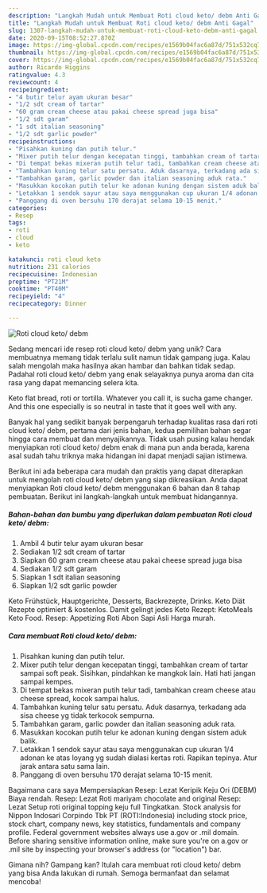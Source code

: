 ```yaml
---
description: "Langkah Mudah untuk Membuat Roti cloud keto/ debm Anti Gagal"
title: "Langkah Mudah untuk Membuat Roti cloud keto/ debm Anti Gagal"
slug: 1307-langkah-mudah-untuk-membuat-roti-cloud-keto-debm-anti-gagal
date: 2020-09-15T08:52:27.870Z
image: https://img-global.cpcdn.com/recipes/e1569b04fac6a87d/751x532cq70/roti-cloud-keto-debm-foto-resep-utama.jpg
thumbnail: https://img-global.cpcdn.com/recipes/e1569b04fac6a87d/751x532cq70/roti-cloud-keto-debm-foto-resep-utama.jpg
cover: https://img-global.cpcdn.com/recipes/e1569b04fac6a87d/751x532cq70/roti-cloud-keto-debm-foto-resep-utama.jpg
author: Ricardo Higgins
ratingvalue: 4.3
reviewcount: 4
recipeingredient:
- "4 butir telur ayam ukuran besar"
- "1/2 sdt cream of tartar"
- "60 gram cream cheese atau pakai cheese spread juga bisa"
- "1/2 sdt garam"
- "1 sdt italian seasoning"
- "1/2 sdt garlic powder"
recipeinstructions:
- "Pisahkan kuning dan putih telur."
- "Mixer putih telur dengan kecepatan tinggi, tambahkan cream of tartar sampai soft peak. Sisihkan, pindahkan ke mangkok lain. Hati hati jangan sampai kempes."
- "Di tempat bekas mixeran putih telur tadi, tambahkan cream cheese atau cheese spread, kocok sampai halus."
- "Tambahkan kuning telur satu persatu. Aduk dasarnya, terkadang ada sisa cheese yg tidak terkocok sempurna."
- "Tambahkan garam, garlic powder dan italian seasoning aduk rata."
- "Masukkan kocokan putih telur ke adonan kuning dengan sistem aduk balik."
- "Letakkan 1 sendok sayur atau saya menggunakan cup ukuran 1/4 adonan ke atas loyang yg sudah dialasi kertas roti. Rapikan tepinya. Atur jarak antara satu sama lain."
- "Panggang di oven bersuhu 170 derajat selama 10-15 menit."
categories:
- Resep
tags:
- roti
- cloud
- keto

katakunci: roti cloud keto 
nutrition: 231 calories
recipecuisine: Indonesian
preptime: "PT21M"
cooktime: "PT40M"
recipeyield: "4"
recipecategory: Dinner

---
```



![Roti cloud keto/ debm](https://img-global.cpcdn.com/recipes/e1569b04fac6a87d/751x532cq70/roti-cloud-keto-debm-foto-resep-utama.jpg)

Sedang mencari ide resep roti cloud keto/ debm yang unik? Cara membuatnya memang tidak terlalu sulit namun tidak gampang juga. Kalau salah mengolah maka hasilnya akan hambar dan bahkan tidak sedap. Padahal roti cloud keto/ debm yang enak selayaknya punya aroma dan cita rasa yang dapat memancing selera kita.

Keto flat bread, roti or tortilla. Whatever you call it, is sucha game changer. And this one especially is so neutral in taste that it goes well with any.

Banyak hal yang sedikit banyak berpengaruh terhadap kualitas rasa dari roti cloud keto/ debm, pertama dari jenis bahan, kedua pemilihan bahan segar hingga cara membuat dan menyajikannya. Tidak usah pusing kalau hendak menyiapkan roti cloud keto/ debm enak di mana pun anda berada, karena asal sudah tahu triknya maka hidangan ini dapat menjadi sajian istimewa.


Berikut ini ada beberapa cara mudah dan praktis yang dapat diterapkan untuk mengolah roti cloud keto/ debm yang siap dikreasikan. Anda dapat menyiapkan Roti cloud keto/ debm menggunakan 6 bahan dan 8 tahap pembuatan. Berikut ini langkah-langkah untuk membuat hidangannya.

<!--inarticleads1-->

##### Bahan-bahan dan bumbu yang diperlukan dalam pembuatan Roti cloud keto/ debm:

1. Ambil 4 butir telur ayam ukuran besar
1. Sediakan 1/2 sdt cream of tartar
1. Siapkan 60 gram cream cheese atau pakai cheese spread juga bisa
1. Sediakan 1/2 sdt garam
1. Siapkan 1 sdt italian seasoning
1. Siapkan 1/2 sdt garlic powder


Keto Frühstück, Hauptgerichte, Desserts, Backrezepte, Drinks. Keto Diät Rezepte optimiert &amp; kostenlos. Damit gelingt jedes Keto Rezept: KetoMeals Keto Food. Resep: Appetizing Roti Abon Sapi Asli Harga murah. 

<!--inarticleads2-->

##### Cara membuat Roti cloud keto/ debm:

1. Pisahkan kuning dan putih telur.
1. Mixer putih telur dengan kecepatan tinggi, tambahkan cream of tartar sampai soft peak. Sisihkan, pindahkan ke mangkok lain. Hati hati jangan sampai kempes.
1. Di tempat bekas mixeran putih telur tadi, tambahkan cream cheese atau cheese spread, kocok sampai halus.
1. Tambahkan kuning telur satu persatu. Aduk dasarnya, terkadang ada sisa cheese yg tidak terkocok sempurna.
1. Tambahkan garam, garlic powder dan italian seasoning aduk rata.
1. Masukkan kocokan putih telur ke adonan kuning dengan sistem aduk balik.
1. Letakkan 1 sendok sayur atau saya menggunakan cup ukuran 1/4 adonan ke atas loyang yg sudah dialasi kertas roti. Rapikan tepinya. Atur jarak antara satu sama lain.
1. Panggang di oven bersuhu 170 derajat selama 10-15 menit.


Bagaimana cara saya Mempersiapkan Resep: Lezat Keripik Keju Ori (DEBM) Biaya rendah. Resep: Lezat Roti mariyam chocolate and original Resep: Lezat Setup roti original topping keju full Tingkatkan. Stock analysis for Nippon Indosari Corpindo Tbk PT (ROTI:Indonesia) including stock price, stock chart, company news, key statistics, fundamentals and company profile. Federal government websites always use a.gov or .mil domain. Before sharing sensitive information online, make sure you&#39;re on a.gov or .mil site by inspecting your browser&#39;s address (or &#34;location&#34;) bar. 

Gimana nih? Gampang kan? Itulah cara membuat roti cloud keto/ debm yang bisa Anda lakukan di rumah. Semoga bermanfaat dan selamat mencoba!
